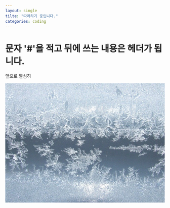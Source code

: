 ```yaml
---
layout: single
tilte: "따라하기 중입니다."
categories: coding
---
```


# 문자 '#'을 적고 뒤에 쓰는 내용은 헤더가 됩니다.

앞으로 열심히

![ice_640](../assets/images/ice_640.jpg)